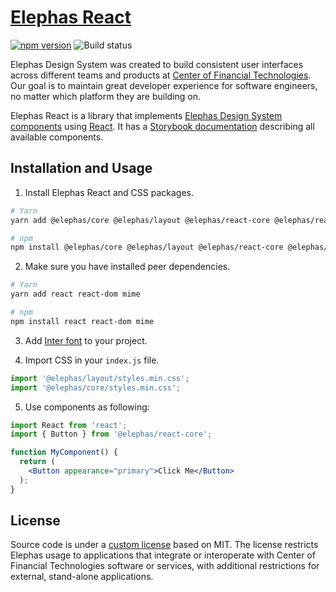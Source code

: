 # [Elephas React](https://cft-group.github.io/elephas-react/)

[![npm version](https://img.shields.io/npm/v/@elephas/react-core/latest)](https://www.npmjs.com/package/@elephas/react-core) ![Build status](https://img.shields.io/github/workflow/status/cft-group/elephas-react/Tests)

Elephas Design System was created to build consistent user interfaces across different teams and products at [Center of Financial Technologies](https://cft.group/en/). Our goal is to maintain great developer experience for software engineers, no matter which platform they are building on.

Elephas React is a library that implements [Elephas Design System components](https://github.com/cft-group/elephas) using [React](https://github.com/facebook/react/). It has a [Storybook documentation](https://cft-group.github.io/elephas-react/) describing all available components.

## Installation and Usage

1. Install Elephas React and CSS packages. 

```bash
# Yarn
yarn add @elephas/core @elephas/layout @elephas/react-core @elephas/react-layout

# npm
npm install @elephas/core @elephas/layout @elephas/react-core @elephas/react-layout
```

2. Make sure you have installed peer dependencies.

```bash
# Yarn
yarn add react react-dom mime

# npm
npm install react react-dom mime
```

3. Add [Inter font](https://github.com/rsms/inter) to your project.

4. Import CSS in your `index.js` file.

```js
import '@elephas/layout/styles.min.css';
import '@elephas/core/styles.min.css';
```

5. Use components as following:

```jsx
import React from 'react';
import { Button } from '@elephas/react-core';

function MyComponent() {
  return (
    <Button appearance="primary">Click Me</Button>
  );
}
```

## License

Source code is under a [custom license](https://github.com/cft-group/elephas-react/blob/master/LICENSE.md) based on MIT. The license restricts Elephas usage to applications that integrate or interoperate with Center of Financial Technologies software or services, with additional restrictions for external, stand-alone applications.
